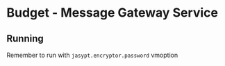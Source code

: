 # Budget - Message Gateway Service
## Running

Remember to run with `jasypt.encryptor.password` vmoption